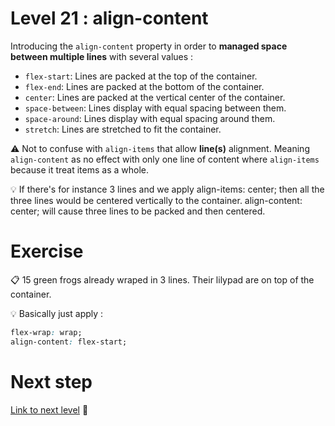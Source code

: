 # Level 21 : align-content

Introducing the `align-content` property in order to **managed space between multiple lines** with several values : 
- `flex-start`: Lines are packed at the top of the container.
- `flex-end`: Lines are packed at the bottom of the container.
- `center`: Lines are packed at the vertical center of the container.
- `space-between`: Lines display with equal spacing between them.
- `space-around`: Lines display with equal spacing around them.
- `stretch`: Lines are stretched to fit the container.

:warning: Not to confuse with `align-items` that allow **line(s)** alignment. Meaning `align-content` as no effect with only one line of content where `align-items` because it treat items as a whole.

:bulb: If there's for instance 3 lines and we apply align-items: center; then all the three lines would be centered vertically to the container. align-content: center; will cause three lines to be packed and then centered.

# Exercise

:clipboard: 15 green frogs already wraped in 3 lines. Their lilypad are on top of the container.

:bulb: Basically just apply : 

```css
flex-wrap: wrap;
align-content: flex-start;
```

# Next step

[Link to next level](./level22.md) :muscle: